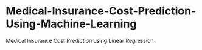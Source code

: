 # Medical-Insurance-Cost-Prediction-Using-Machine-Learning

Medical Insurance Cost Prediction using Linear Regression
